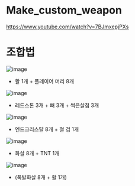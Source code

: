 # Make_custom_weapon

https://www.youtube.com/watch?v=7BJmxepjPXs

# 조합법
![image](https://user-images.githubusercontent.com/120086081/220059468-0a2da01c-ce85-4c51-bc29-bb53404b0418.png)
- 활 1개 + 플레이어 머리 8개

![image](https://user-images.githubusercontent.com/120086081/220059671-74cde9bf-4c2f-4cec-bf1e-c183c1ee0677.png)
- 레드스톤 3개 + 뼈 3개 + 썩은살점 3개

![image](https://user-images.githubusercontent.com/120086081/220059749-dc63035d-11a0-4fa6-8a27-10d9d6e8bd36.png)
- 엔드크리스탈 8개 + 철 검 1개

![image](https://user-images.githubusercontent.com/120086081/220099285-2f999d18-0d81-4737-8211-f86fea86770d.png)
- 화살 8개 + TNT 1개

![image](https://user-images.githubusercontent.com/120086081/220099427-71ba0f56-3268-4e13-8bf4-537db36607b1.png)
- (폭발화살 8개 + 활 1개)
